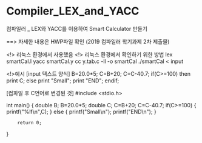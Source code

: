 # Compiler_LEX_and_YACC
컴파일러 _ LEX와 YACC를 이용하여 Smart Calculator 만들기

==> 자세한 내용은 HWP파일 확인 (2019 컴파일러 학기과제 2차 제출물)

<!> 리눅스 환경에서 사용했음
<!> 리눅스 환경에서 확인하기 위한 방법
lex smartCal.l
yacc smartCal.y
cc y.tab.c -ll -o smartCal
./smartCal < input

<!>예시
[input 텍스트 양식]
B=20.0*5;
C=B+20;
C=C-40.7;
if(C>=100) then print C;
else print "Small";
     print "END";
endif;

[컴파일 후 C언어로 변경된 것]
#include <stdio.h>

int main()
{
        double B;
        B=20.0*5;
        double C;
        C=B+20;
        C=C-40.7;
        if(C>=100) {
                printf("%lf\n",C);
        }
        else {
                printf("Small\n");
                printf("END\n");
        }

        return 0;
}
